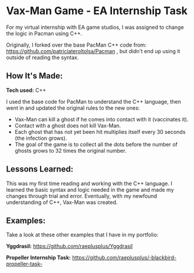 # Vax-Man Game - EA Internship Task
For my virtual internship with EA game studios, I was assigned to change the logic in Pacman using C++. 

Originally, I forked over the base PacMan C++ code from: https://github.com/patriciateroltolsa/Pacman , but didn't end up using it outside of reading the syntax.

## How It's Made:

**Tech used:** C++

I used the base code for PacMan to understand the C++ language, then went in and updated the original rules to the new ones: 
- Vax-Man can kill a ghost if he comes into contact with it (vaccinates it).
- Contact with a ghost does not kill Vax-Man.
- Each ghost that has not yet been hit multiplies itself every 30 seconds (the infection grows).
- The goal of the game is to collect all the dots before the number of ghosts grows to 32 times the original number.

## Lessons Learned:

This was my first time reading and working with the C++ language. I learned the basic syntax and logic needed in the game and made my changes through trial and error. Eventually, with my newfound understanding of C++, Vax-Man was created.

## Examples:
Take a look at these other examples that I have in my portfolio:

**Yggdrasil:** https://github.com/raeplusplus/Yggdrasil

**Propeller Internship Task:** https://github.com/raeplusplus/-blackbird-propeller-task-



